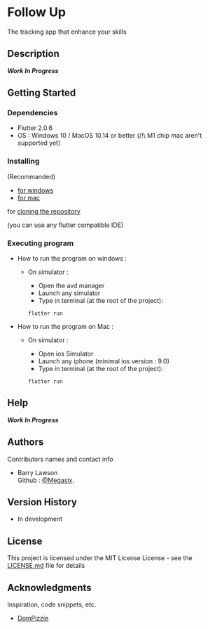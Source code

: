 # Follow Up

The tracking app that enhance your skills

## Description

***Work In Progress***

## Getting Started

### Dependencies

* Flutter 2.0.6
* OS : Windows 10 / MacOS 10.14 or better (/!\ M1 chip mac aren't supported yet)

### Installing

(Recommanded)
* [for windows](https://flutter.dev/docs/get-started/install/windows)
* [for mac](https://flutter.dev/docs/get-started/install/macos)

for [cloning the repository](https://docs.github.com/en/github/creating-cloning-and-archiving-repositories/cloning-a-repository-from-github/cloning-a-repository)

(you can use any flutter compatible IDE)

### Executing program

* How to run the program on windows :
  * On simulator :
    * Open the avd manager
    * Launch any simulator
    * Type in terminal (at the root of the project):
    
    ```
    flutter run
    ```
    
* How to run the program on Mac :
  * On simulator :
    * Open ios Simulator
    * Launch any iphone (minimal ios version : 9.0)
    * Type in terminal (at the root of the project):
    
    ```
    flutter run
    ```

## Help

***Work In Progress***

## Authors

Contributors names and contact info

* Barry Lawson  
    Github : [@Megasix](https://github.com/Megasix).

## Version History

* In development

## License

This project is licensed under the MIT License License - see the [LICENSE.md](https://github.com/Megasix/follow_up_app/blob/main/LICENSE) file for details

## Acknowledgments

Inspiration, code snippets, etc.
* [DomPizzie](https://gist.github.com/DomPizzie/7a5ff55ffa9081f2de27c315f5018afc)
